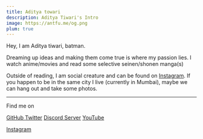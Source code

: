 ```yaml
---
title: Aditya towari
description: Aditya Tiwari's Intro
image: https://antfu.me/og.png
plum: true
---
```


Hey, I am Aditya tiwari, batman.

Dreaming up ideas and making them come true is where my passion lies. I watch anime/movies and read some selective seinen/shonen manga(s)

Outside of reading, I am social creature and can be found on [Instagram](https://www.instagram.com/notstoicc). If you happen to be in the same city I live (currently in Mumbai), maybe we can hang out and take some photos.

<div flex-auto />

***

Find me on

<p flex="~ gap-3 wrap" class="mt--2!">
  <a href="https://github.com/notstoicc" target="_blank"><span op75 i-simple-icons-github /> GitHub</>
  <a href="https://www.twitter.com/Aditya80tiwari" target="_blank"><span op75 i-simple-icons-twitter /> Twitter</a>
  <a href="https://discord.gg/mmuqxsNcQn" target="_blank"><span op75 i-simple-icons-discord /> Discord Server</a>
  <a href="https://www.youtube.com/@realstoicist" target="_blank"><span op75 i-simple-icons-youtube /> YouTube</a>
 
  <a href="https://www.instagram.com/notstoicc" target="_blank"><span op75 i-simple-icons-instagram /> Instagram</a>
  
  </p>

